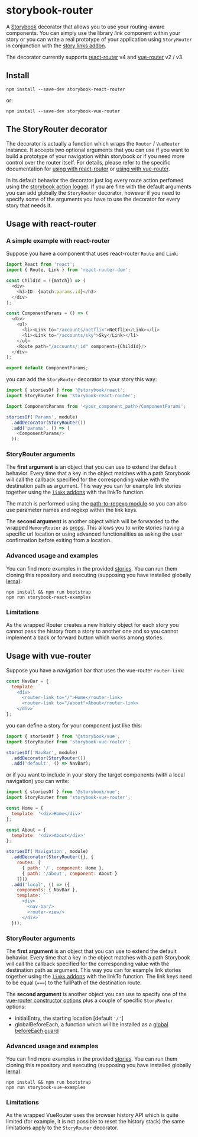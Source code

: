 # storybook-router

A [Storybook](https://storybook.js.org/) decorator that allows you to use your routing-aware components. You can simply use the library _link_ component within your story or you can write a real prototype of your application using `StoryRouter` in conjunction with the [story links addon](https://github.com/storybooks/storybook/tree/master/addons/links).

The decorator currently supports [react-router](https://reacttraining.com/react-router/) v4 and [vue-router](https://router.vuejs.org/en/) v2 / v3.

## Install

    npm install --save-dev storybook-react-router

or:

    npm install --save-dev storybook-vue-router

## The StoryRouter decorator
The decorator is actually a function which wraps the `Router` / `VueRouter` instance. It accepts two optional arguments that you can use if you want to build a prototype of your navigation within storybook or if you need more control over the router itself. For details, please refer to the specific documentation for [using with react-router](#usage-with-react-router) or [using with vue-router](#usage-with-vue-router).

In its default behavior the decorator just log every route action perfomed using the [storybook action logger](https://github.com/storybooks/storybook/tree/master/addons/actions). If you are fine with the default arguments you can add globally the `StoryRouter` decorator, however if you need to specify some of the arguments you have to use the decorator for every story that needs it.

## Usage with react-router

### A simple example with react-router

Suppose you have a component that uses react-router `Route` and `Link`:

```js
import React from 'react';
import { Route, Link } from 'react-router-dom';

const ChildId = ({match}) => (
  <div>
    <h3>ID: {match.params.id}</h3>
  </div>
);

const ComponentParams = () => (
  <div>
    <ul>
      <li><Link to="/accounts/netflix">Netflix</Link></li>
      <li><Link to="/accounts/sky">Sky</Link></li>
    </ul>
    <Route path="/accounts/:id" component={ChildId}/>
  </div>
);

export default ComponentParams;
```

you can add the `StoryRouter` decorator to your story this way:

```js
import { storiesOf } from '@storybook/react';
import StoryRouter from 'storybook-react-router';

import ComponentParams from '<your_component_path>/ComponentParams';

storiesOf('Params', module)
  .addDecorator(StoryRouter())
  .add('params', () => (
    <ComponentParams/>
  ));
```

### StoryRouter arguments

The **first argument** is an object that you can use to extend the default behavior.
Every time that a key in the object matches with a path Storybook will call the callback specified for the corresponding value with the destination path as argument.
This way you can for example link stories together using the [`links` addons](https://github.com/storybooks/storybook/tree/master/addons/links) with the linkTo function.

The match is performed using the [path-to-regexp module](https://www.npmjs.com/package/path-to-regexp) so you can also use parameter names and regexp within the link keys.

The **second argument** is another object which will be forwarded to the wrapped `MemoryRouter` as [props](https://reacttraining.com/react-router/web/api/MemoryRouter). This allows you to write stories having a specific url location or using advanced functionalities as asking the user confirmation before exiting from a location.

### Advanced usage and examples
You can find more examples in the provided [stories](https://github.com/gvaldambrini/storybook-router/tree/master/examples/react-router).
You can run them cloning this repository and executing (supposing you have installed globally [lerna](https://github.com/lerna/lerna)):

    npm install && npm run bootstrap
    npm run storybook-react-examples

### Limitations

As the wrapped Router creates a new history object for each story you cannot pass the history from a story to  another one and so you cannot implement a back or forward button which works among stories.

## Usage with vue-router

Suppose you have a navigation bar that uses the vue-router `router-link`:
```js
const NavBar = {
  template: `
    <div>
      <router-link to="/">Home</router-link>
      <router-link to="/about">About</router-link>
    </div>`
};
```
you can define a story for your component just like this:

```js
import { storiesOf } from '@storybook/vue';
import StoryRouter from 'storybook-vue-router';

storiesOf('NavBar', module)
  .addDecorator(StoryRouter())
  .add('default', () => NavBar);
```

or if you want to include in your story the target components (with a local navigation) you can write:
```js
import { storiesOf } from '@storybook/vue';
import StoryRouter from 'storybook-vue-router';

const Home = {
  template: '<div>Home</div>'
};

const About = {
  template: '<div>About</div>'
};

storiesOf('Navigation', module)
  .addDecorator(StoryRouter({}, {
    routes: [
      { path: '/', component: Home },
      { path: '/about', component: About }
    ]}))
  .add('local', () => ({
    components: { NavBar },
    template: `
      <div>
        <nav-bar/>
        <router-view/>
      </div>`
  }));
```

### StoryRouter arguments

The **first argument** is an object that you can use to extend the default behavior.
Every time that a key in the object matches with a path Storybook will call the callback specified for the corresponding value with the destination path as argument.
This way you can for example link stories together using the [`links` addons](https://github.com/storybooks/storybook/tree/master/addons/links) with the linkTo function.
The link keys need to be equal (`===`) to the fullPath of the destination route.

The **second argument** is another object you can use to specify one of the [vue-router constructor options](https://router.vuejs.org/en/api/options.html) plus a couple of specific `StoryRouter` options:
 * initialEntry, the starting location [default `'/'`]
 * globalBeforeEach, a function which will be installed as a [global beforeEach guard](https://router.vuejs.org/en/advanced/navigation-guards.html)


### Advanced usage and examples

You can find more examples in the provided [stories](https://github.com/gvaldambrini/storybook-router/tree/master/examples/vue-router).
You can run them cloning this repository and executing (supposing you have installed globally [lerna](https://github.com/lerna/lerna)):

    npm install && npm run bootstrap
    npm run storybook-vue-examples

### Limitations

As the wrapped VueRouter uses the browser history API which is quite limited (for example, it is not possible to reset the history stack) the same limitations apply to the `StoryRouter` decorator.
